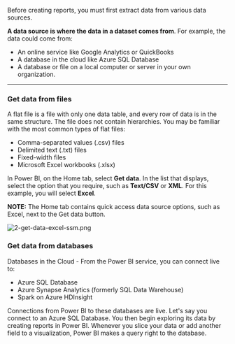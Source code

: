 Before creating reports, you must first extract data from various data sources.

**A data source is where the data in a dataset comes from**. For example, the data could come from:
* An online service like Google Analytics or QuickBooks
* A database in the cloud like Azure SQL Database
* A database or file on a local computer or server in your own organization.
---

### Get data from files

A flat file is a file with only one data table, and every row of data is in the same structure. The file does not contain hierarchies. You may be familiar with the most common types of flat files:

- Comma-separated values (.csv) files
- Delimited text (.txt) files
- Fixed-width files
- Microsoft Excel workbooks (.xlsx)

In Power BI, on the Home tab, select **Get data**. In the list that displays, select the option that you require, such as **Text/CSV** or **XML**. For this example, you will select **Excel**.

**NOTE:** The Home tab contains quick access data source options, such as Excel, next to the Get data button. 


![2-get-data-excel-ssm.png](https://dphi-live.s3.amazonaws.com/media_uploads/2-get-data-excel-ssm_de4cbf76d62446ffa1e04e8211f09d6b.png)



### Get data from databases

Databases in the Cloud - From the Power BI service, you can connect live to:

* Azure SQL Database
* Azure Synapse Analytics (formerly SQL Data Warehouse)
* Spark on Azure HDInsight

Connections from Power BI to these databases are live. Let's say you connect to an Azure SQL Database. You then begin exploring its data by creating reports in Power BI. Whenever you slice your data or add another field to a visualization, Power BI makes a query right to the database.